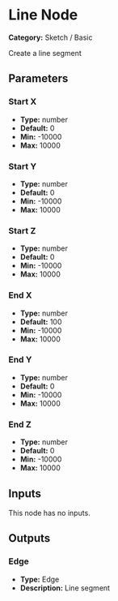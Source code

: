 
# Line Node

**Category:** Sketch / Basic

Create a line segment

## Parameters


### Start X
- **Type:** number
- **Default:** 0
- **Min:** -10000
- **Max:** 10000



### Start Y
- **Type:** number
- **Default:** 0
- **Min:** -10000
- **Max:** 10000



### Start Z
- **Type:** number
- **Default:** 0
- **Min:** -10000
- **Max:** 10000



### End X
- **Type:** number
- **Default:** 100
- **Min:** -10000
- **Max:** 10000



### End Y
- **Type:** number
- **Default:** 0
- **Min:** -10000
- **Max:** 10000



### End Z
- **Type:** number
- **Default:** 0
- **Min:** -10000
- **Max:** 10000



## Inputs

This node has no inputs.

## Outputs


### Edge
- **Type:** Edge
- **Description:** Line segment



